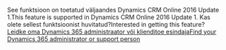 <span data-ttu-id="60ae7-101">See funktsioon on toetatud väljaandes Dynamics CRM Online 2016 Update 1.</span><span class="sxs-lookup"><span data-stu-id="60ae7-101">This feature is supported in Dynamics CRM Online 2016 Update 1.</span></span> <span data-ttu-id="60ae7-102">Kas olete sellest funktsioonist huvitatud?</span><span class="sxs-lookup"><span data-stu-id="60ae7-102">Interested in getting this feature?</span></span> [<span data-ttu-id="60ae7-103">Leidke oma Dynamics 365 administraator või klienditoe esindaja</span><span class="sxs-lookup"><span data-stu-id="60ae7-103">Find your Dynamics 365 administrator or support person</span></span>](../basics/find-administrator-support.md)
